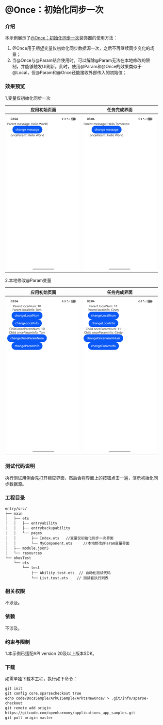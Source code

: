# @Once：初始化同步一次

### 介绍

本示例展示了[@Once：初始化同步一次](https://gitcode.com/openharmony/docs/blob/master/zh-cn/application-dev/ui/state-management/arkts-new-once.md)装饰器的使用方法：

1. @Once用于期望变量仅初始化同步数据源一次，之后不再继续同步变化的场景；
2. 当@Once与@Param结合使用时，可以解除@Param无法在本地修改的限制，并能够触发UI刷新。此时，使用@Param和@Once的效果类似于@Local，但@Param和@Once还能接收外部传入的初始值；

### 效果预览

1.变量仅初始化同步一次

| 应用初始页面                                   | 任务完成界面                               |
|------------------------------------------|--------------------------------------|
| ![](screenshots/PreviousMyComponent.png) | ![](screenshots/NextMyComponent.png) |

2.本地修改@Param变量

| 应用初始页面                             | 任务完成界面                         |
|------------------------------------|--------------------------------|
| ![](screenshots/PreviousIndex.png) | ![](screenshots/NextIndex.png) |

### 测试代码说明

执行测试用例会先打开相应界面，然后会将界面上的按钮点击一遍，演示初始化同步数据源。

### 工程目录
```
entry/src/
├── main
│   ├── ets
│   │   ├── entryability
│   │   ├── entrybackupability
│   │   └── pages
│   │       ├── Index.ets   //变量仅初始化同步一次界面
│   │       └── MyComponent.ets     //本地修改@Param变量界面
│   ├── module.json5
│   └── resources
└── ohosTest
    └── ets
        └── test
            ├── Ability.test.ets  // 自动化测试代码
            └── List.test.ets    // 测试套执行列表

```

### 相关权限

不涉及。

### 依赖

不涉及。

### 约束与限制

1.本示例已适配API version 20及以上版本SDK。

### 下载

如需单独下载本工程，执行如下命令：

```
git init
git config core.sparsecheckout true
echo code/DocsSample/ArkUISample/ArktsNewOnce/ > .git/info/sparse-checkout
git remote add origin https://gitcode.com/openharmony/applications_app_samples.git
git pull origin master
```